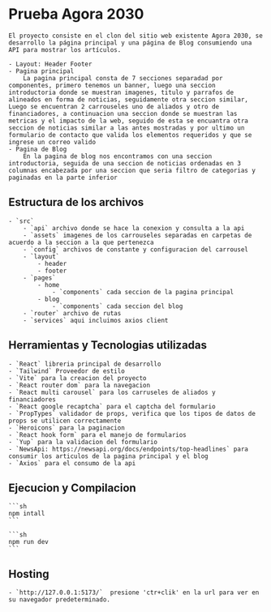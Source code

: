 # Prueba Agora 2030

    El proyecto consiste en el clon del sitio web existente Agora 2030, se desarrollo la página principal y una página de Blog consumiendo una API para mostrar los artículos.

    - Layout: Header Footer
    - Pagina principal
        La pagina principal consta de 7 secciones separadad por componentes, primero tenemos un banner, luego una seccion introductoria donde se muestran imagenes, titulo y parrafos de alineados en forma de noticias, seguidamente otra seccion similar, Luego se encuentran 2 carrouseles uno de aliados y otro de financiadores, a continuacion una seccion donde se muestran las metricas y el impacto de la web, seguido de esta se encuantra otra seccion de noticias similar a las antes mostradas y por ultimo un formulario de contacto que valida los elementos requeridos y que se ingrese un correo valido
    - Pagina de Blog
        En la pagina de blog nos encontramos con una seccion introductoria, seguida de una seccion de noticias ordenadas en 3 columnas encabezada por una seccion que seria filtro de categorias y paginadas en la parte inferior

## Estructura de los archivos

    - `src`
        - `api` archivo donde se hace la conexion y consulta a la api
        - `assets` imagenes de los carrouseles separadas en carpetas de acuerdo a la seccion a la que pertenezca
        - `config` archivos de constante y configuracion del carrousel
        - `layout`
            - header
            - footer
        - `pages`
            - home
                - `components` cada seccion de la pagina principal
            - blog
                - `components` cada seccion del blog
        - `router` archivo de rutas
        - `services` aqui incluimos axios client

## Herramientas y Tecnologias utilizadas

    - `React` libreria principal de desarrollo
    - `Tailwind` Proveedor de estilo
    - `Vite` para la creacion del proyecto
    - `React router dom` para la navegacion
    - `React multi carousel` para los carruseles de aliados y financiadores
    - `React google recaptcha` para el captcha del formulario
    - `PropTypes` validador de props, verifica que los tipos de datos de props se utilicen correctamente
    - `Heroicons` para la paginacion
    - `React hook form` para el manejo de formularios
    - `Yup` para la validacion del formulario
    - `NewsApi: https://newsapi.org/docs/endpoints/top-headlines` para consumir los articulos de la pagina principal y el blog
    - `Axios` para el consumo de la api

## Ejecucion y Compilacion

    ```sh
    npm intall
    ```

    ```sh
    npm run dev
    ```

## Hosting

    - `http://127.0.0.1:5173/`  presione 'ctr+clik' en la url para ver en su navegador predeterminado.
